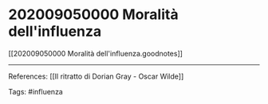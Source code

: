 # 202009050000 Moralità dell'influenza

[[202009050000 Moralità dell'influenza.goodnotes]]

---

References:
	[[Il ritratto di Dorian Gray - Oscar Wilde]]
	
Tags:
	#influenza